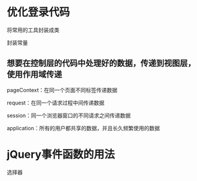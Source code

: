 # 优化登录代码

将常用的工具封装成类

封装常量

## 想要在控制层的代码中处理好的数据，传递到视图层，使用作用域传递

pageContext：在同一个页面不同标签传递数据

request：在同一个请求过程中间传递数据

session：同一个浏览器窗口的不同请求之间传递数据

application：所有的用户都共享的数据，并且长久频繁使用的数据

# jQuery事件函数的用法

选择器

